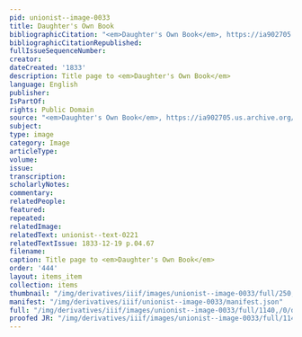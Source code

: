 ```yaml
---
pid: unionist--image-0033
title: Daughter's Own Book
bibliographicCitation: "<em>Daughter's Own Book</em>, https://ia902705.us.archive.org/19/items/daughtersownboo01compgoog/daughtersownboo01compgoog.pdf"
bibliographicCitationRepublished: 
fullIssueSequenceNumber: 
creator: 
dateCreated: '1833'
description: Title page to <em>Daughter's Own Book</em>
language: English
publisher: 
IsPartOf: 
rights: Public Domain
source: "<em>Daughter's Own Book</em>, https://ia902705.us.archive.org/19/items/daughtersownboo01compgoog/daughtersownboo01compgoog.pdf"
subject: 
type: image
category: Image
articleType: 
volume: 
issue: 
transcription: 
scholarlyNotes: 
commentary: 
relatedPeople: 
featured: 
repeated: 
relatedImage: 
relatedText: unionist--text-0221
relatedTextIssue: 1833-12-19 p.04.67
filename: 
caption: Title page to <em>Daughter's Own Book</em>
order: '444'
layout: items_item
collection: items
thumbnail: "/img/derivatives/iiif/images/unionist--image-0033/full/250,/0/default.jpg"
manifest: "/img/derivatives/iiif/unionist--image-0033/manifest.json"
full: "/img/derivatives/iiif/images/unionist--image-0033/full/1140,/0/default.jpg"
proofed JR: "/img/derivatives/iiif/images/unionist--image-0033/full/1140,/0/default.jpg"
---
```

